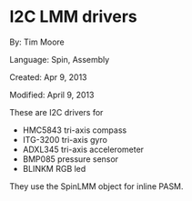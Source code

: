 # I2C LMM drivers

By: Tim Moore

Language: Spin, Assembly

Created: Apr 9, 2013

Modified: April 9, 2013

These are I2C drivers for

*   HMC5843 tri-axis compass
*   ITG-3200 tri-axis gyro
*   ADXL345 tri-axis accelerometer
*   BMP085 pressure sensor
*   BLINKM RGB led

They use the SpinLMM object for inline PASM.
